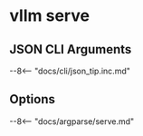 # vllm serve

## JSON CLI Arguments

--8<-- "docs/cli/json_tip.inc.md"

## Options

--8<-- "docs/argparse/serve.md"
